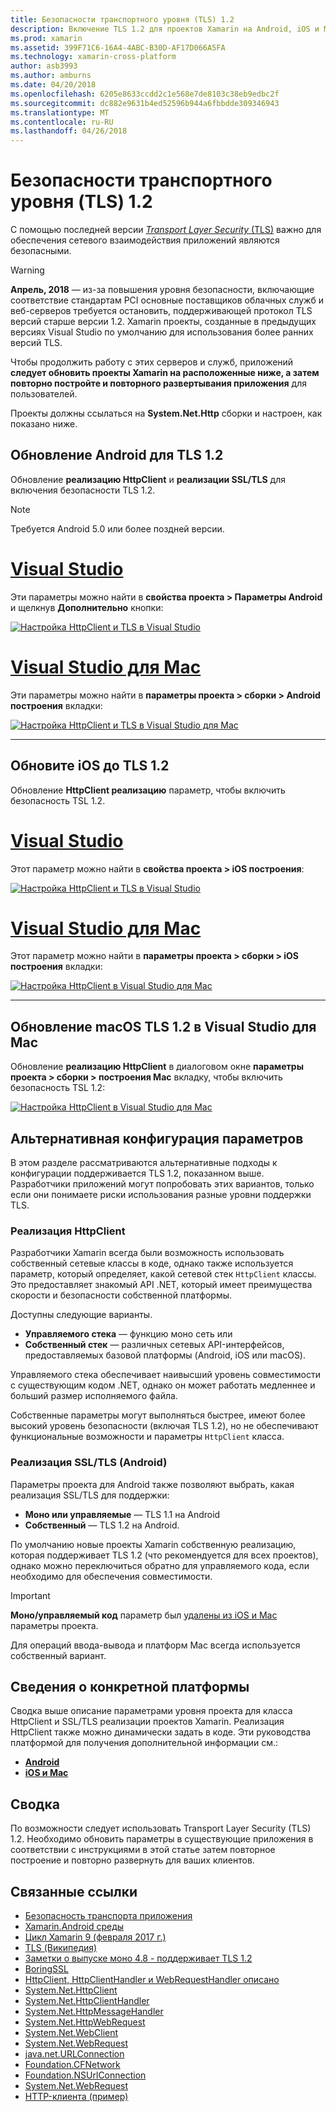```yaml
---
title: Безопасности транспортного уровня (TLS) 1.2
description: Включение TLS 1.2 для проектов Xamarin на Android, iOS и Mac
ms.prod: xamarin
ms.assetid: 399F71C6-16A4-4ABC-B30D-AF17D066A5FA
ms.technology: xamarin-cross-platform
author: asb3993
ms.author: amburns
ms.date: 04/20/2018
ms.openlocfilehash: 6205e8633ccdd2c1e568e7de8103c38eb9edbc2f
ms.sourcegitcommit: dc882e9631b4ed52596b944a6fbbdde309346943
ms.translationtype: MT
ms.contentlocale: ru-RU
ms.lasthandoff: 04/26/2018
---
```

# <a name="transport-layer-security-tls-12"></a>Безопасности транспортного уровня (TLS) 1.2

С помощью последней версии [ _Transport Layer Security_ (TLS)](https://en.wikipedia.org/wiki/Transport_Layer_Security) важно для обеспечения сетевого взаимодействия приложений являются безопасными.

> [!WARNING]
> **Апрель, 2018** — из-за повышения уровня безопасности, включающие соответствие стандартам PCI основные поставщиков облачных служб и веб-серверов требуется остановить, поддерживающей протокол TLS версий старше версии 1.2.  Xamarin проекты, созданные в предыдущих версиях Visual Studio по умолчанию для использования более ранних версий TLS.
>
> Чтобы продолжить работу с этих серверов и служб, приложений **следует обновить проекты Xamarin на расположенные ниже, а затем повторно постройте и повторного развертывания приложения** для пользователей.

Проекты должны ссылаться на **System.Net.Http** сборки и настроен, как показано ниже.

## <a name="update-android-to-tls-12"></a>Обновление Android для TLS 1.2

Обновление **реализацию HttpClient** и **реализации SSL/TLS** для включения безопасности TLS 1.2.

> [!NOTE]
> Требуется Android 5.0 или более поздней версии.

# <a name="visual-studiotabwindows"></a>[Visual Studio](#tab/windows)

Эти параметры можно найти в **свойства проекта > Параметры Android** и щелкнув **Дополнительно** кнопки:

[![Настройка HttpClient и TLS в Visual Studio](transport-layer-security-images/android-win-sml.png)](transport-layer-security-images/android-win.png#lightbox)

# <a name="visual-studio-for-mactabmacos"></a>[Visual Studio для Mac](#tab/macos)

Эти параметры можно найти в **параметры проекта > сборки > Android построения** вкладки:

[![Настройка HttpClient и TLS в Visual Studio для Mac](transport-layer-security-images/android-mac-sml.png)](transport-layer-security-images/android-mac.png#lightbox)

-----

## <a name="update-ios-to-tls-12"></a>Обновите iOS до TLS 1.2

Обновление **HttpClient реализацию** параметр, чтобы включить безопасность TSL 1.2.

# <a name="visual-studiotabwindows"></a>[Visual Studio](#tab/windows)

Этот параметр можно найти в **свойства проекта > iOS построения**:

[![Настройка HttpClient и TLS в Visual Studio](transport-layer-security-images/ios-win-sml.png)](transport-layer-security-images/ios-win.png#lightbox)

# <a name="visual-studio-for-mactabmacos"></a>[Visual Studio для Mac](#tab/macos)

Этот параметр можно найти в **параметры проекта > сборки > iOS построения** вкладки:

[![Настройка HttpClient в Visual Studio для Mac](transport-layer-security-images/ios-mac-sml.png)](transport-layer-security-images/ios-mac.png#lightbox)

-----

## <a name="update-macos-to-tls-12-in-visual-studio-for-mac"></a>Обновление macOS TLS 1.2 в Visual Studio для Mac

Обновление **реализацию HttpClient** в диалоговом окне **параметры проекта > сборки > построения Mac** вкладку, чтобы включить безопасность TSL 1.2:

[![Настройка HttpClient в Visual Studio для Mac](transport-layer-security-images/macos-mac-sml.png)](transport-layer-security-images/macos-mac.png#lightbox)

## <a name="alternative-configuration-options"></a>Альтернативная конфигурация параметров

В этом разделе рассматриваются альтернативные подходы к конфигурации поддерживается TLS 1.2, показанном выше.
Разработчики приложений могут попробовать этих вариантов, только если они понимаете риски использования разные уровни поддержки TLS.

### <a name="httpclient-implementation"></a>Реализация HttpClient

Разработчики Xamarin всегда были возможность использовать собственный сетевые классы в коде, однако также используется параметр, который определяет, какой сетевой стек `HttpClient` классы. Это предоставляет знакомый API .NET, который имеет преимущества скорости и безопасности собственной платформы.

Доступны следующие варианты.

- **Управляемого стека** — функцию моно сеть или
- **Собственный стек** — различных сетевых API-интерфейсов, предоставляемых базовой платформы (Android, iOS или macOS).

Управляемого стека обеспечивает наивысший уровень совместимости с существующим кодом .NET, однако он может работать медленнее и больший размер исполняемого файла.

Собственные параметры могут выполняться быстрее, имеют более высокий уровень безопасности (включая TLS 1.2), но не обеспечивают функциональные возможности и параметры `HttpClient` класса.

### <a name="ssltls-implementation-android"></a>Реализация SSL/TLS (Android)

Параметры проекта для Android также позволяют выбрать, какая реализация SSL/TLS для поддержки:

- **Моно или управляемые** — TLS 1.1 на Android
- **Собственный** — TLS 1.2 на Android.

По умолчанию новые проекты Xamarin собственную реализацию, которая поддерживает TLS 1.2 (что рекомендуется для всех проектов), однако можно переключиться обратно для управляемого кода, если необходимо для обеспечения совместимости.

> [!IMPORTANT]
> **Моно/управляемый код** параметр был [удалены из iOS и Mac](https://developer.xamarin.com/releases/ios/xamarin.ios_10/xamarin.ios_10.8/) параметры проекта.
>
> Для операций ввода-вывода и платформ Mac всегда используется собственный вариант.

## <a name="platform-specific-details"></a>Сведения о конкретной платформы

Сводка выше описание параметрами уровня проекта для класса HttpClient и SSL/TLS реализации проектов Xamarin. Реализация HttpClient также можно динамически задать в коде. Эти руководства платформой для получения дополнительной информации см.:

- [**Android**](~/android/app-fundamentals/http-stack.md)
- [**iOS и Mac**](~/cross-platform/macios/http-stack.md)


## <a name="summary"></a>Сводка

По возможности следует использовать Transport Layer Security (TLS) 1.2.
Необходимо обновить параметры в существующие приложения в соответствии с инструкциями в этой статье затем повторное построение и повторно развернуть для ваших клиентов.

## <a name="related-links"></a>Связанные ссылки

- [Безопасность транспорта приложения](~/ios/app-fundamentals/ats.md)
- [Xamarin.Android среды](~/android/deploy-test/environment.md)
- [Цикл Xamarin 9 (февраля 2017 г.)](https://releases.xamarin.com/stable-release-cycle-9/)
- [TLS (Википедия)](https://en.wikipedia.org/wiki/Transport_Layer_Security)
- [Заметки о выпуске моно 4.8 - поддерживает TLS 1.2](http://www.mono-project.com/docs/about-mono/releases/4.8.0/#tls-12-support)
- [BoringSSL](https://boringssl.googlesource.com/boringssl/)
- [HttpClient, HttpClientHandler и WebRequestHandler описано](https://blogs.msdn.microsoft.com/henrikn/2012/08/07/httpclient-httpclienthandler-and-webrequesthandler-explained/)
- [System.Net.HttpClient](https://msdn.microsoft.com/library/system.net.http.httpclient(v=vs.118).aspx)
- [System.Net.HttpClientHandler](https://msdn.microsoft.com/library/system.net.http.httpclienthandler(v=vs.118).aspx)
- [System.Net.HttpMessageHandler](https://msdn.microsoft.com/library/system.net.http.httpmessagehandler(v=vs.118).aspx)
- [System.Net.HttpWebRequest](https://msdn.microsoft.com/library/system.net.httpwebrequest(v=vs.110).aspx)
- [System.Net.WebClient](https://msdn.microsoft.com/library/system.net.webclient(v=vs.110).aspx)
- [System.Net.WebRequest](https://msdn.microsoft.com/library/system.net.webrequest(v=vs.110).aspx)
- [java.net.URLConnection](http://developer.android.com/reference/java/net/URLConnection.html)
- [Foundation.CFNetwork](https://developer.xamarin.com/api/type/CoreFoundation.CFNetwork/)
- [Foundation.NSUrlConnection](https://developer.xamarin.com/api/type/Foundation.NSUrlConnection/)
- [System.Net.WebRequest](https://msdn.microsoft.com/library/system.net.webrequest(v=vs.110).aspx)
- [HTTP-клиента (пример)](https://developer.xamarin.com/samples/monotouch/HttpClient/)

